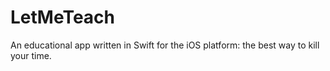 LetMeTeach
==========

An educational app written in Swift for the iOS platform: the best way to kill your time.
